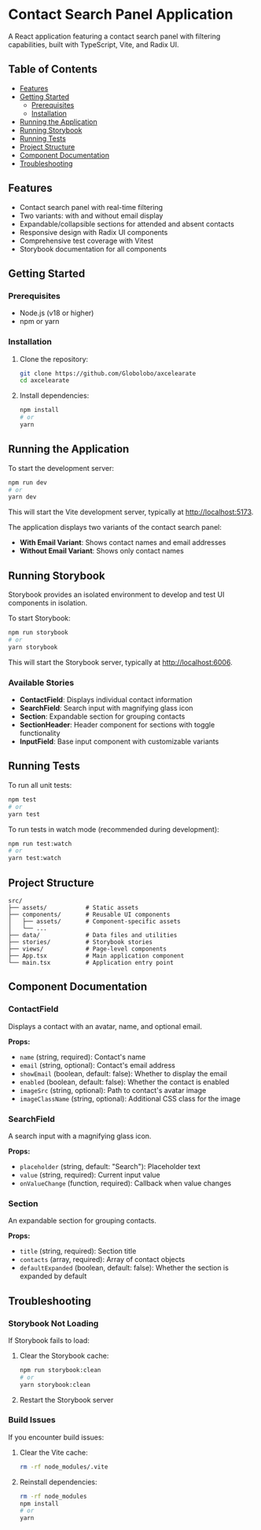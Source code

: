 # Contact Search Panel Application

A React application featuring a contact search panel with filtering capabilities, built with TypeScript, Vite, and Radix UI.

## Table of Contents

- [Features](#features)
- [Getting Started](#getting-started)
  - [Prerequisites](#prerequisites)
  - [Installation](#installation)
- [Running the Application](#running-the-application)
- [Running Storybook](#running-storybook)
- [Running Tests](#running-tests)
- [Project Structure](#project-structure)
- [Component Documentation](#component-documentation)
- [Troubleshooting](#troubleshooting)

## Features

- Contact search panel with real-time filtering
- Two variants: with and without email display
- Expandable/collapsible sections for attended and absent contacts
- Responsive design with Radix UI components
- Comprehensive test coverage with Vitest
- Storybook documentation for all components

## Getting Started

### Prerequisites

- Node.js (v18 or higher)
- npm or yarn

### Installation

1. Clone the repository:

   ```bash
   git clone https://github.com/Globolobo/axcelearate
   cd axcelearate
   ```

2. Install dependencies:
   ```bash
   npm install
   # or
   yarn
   ```

## Running the Application

To start the development server:

```bash
npm run dev
# or
yarn dev
```

This will start the Vite development server, typically at [http://localhost:5173](http://localhost:5173).

The application displays two variants of the contact search panel:

- **With Email Variant**: Shows contact names and email addresses
- **Without Email Variant**: Shows only contact names

## Running Storybook

Storybook provides an isolated environment to develop and test UI components in isolation.

To start Storybook:

```bash
npm run storybook
# or
yarn storybook
```

This will start the Storybook server, typically at [http://localhost:6006](http://localhost:6006).

### Available Stories

- **ContactField**: Displays individual contact information
- **SearchField**: Search input with magnifying glass icon
- **Section**: Expandable section for grouping contacts
- **SectionHeader**: Header component for sections with toggle functionality
- **InputField**: Base input component with customizable variants

## Running Tests

To run all unit tests:

```bash
npm test
# or
yarn test
```

To run tests in watch mode (recommended during development):

```bash
npm run test:watch
# or
yarn test:watch
```

## Project Structure

```
src/
├── assets/           # Static assets
├── components/       # Reusable UI components
│   ├── assets/       # Component-specific assets
│   └── ...
├── data/             # Data files and utilities
├── stories/          # Storybook stories
├── views/            # Page-level components
├── App.tsx           # Main application component
└── main.tsx          # Application entry point
```

## Component Documentation

### ContactField

Displays a contact with an avatar, name, and optional email.

**Props:**

- `name` (string, required): Contact's name
- `email` (string, optional): Contact's email address
- `showEmail` (boolean, default: false): Whether to display the email
- `enabled` (boolean, default: false): Whether the contact is enabled
- `imageSrc` (string, optional): Path to contact's avatar image
- `imageClassName` (string, optional): Additional CSS class for the image

### SearchField

A search input with a magnifying glass icon.

**Props:**

- `placeholder` (string, default: "Search"): Placeholder text
- `value` (string, required): Current input value
- `onValueChange` (function, required): Callback when value changes

### Section

An expandable section for grouping contacts.

**Props:**

- `title` (string, required): Section title
- `contacts` (array, required): Array of contact objects
- `defaultExpanded` (boolean, default: false): Whether the section is expanded by default

## Troubleshooting

### Storybook Not Loading

If Storybook fails to load:

1. Clear the Storybook cache:
   ```bash
   npm run storybook:clean
   # or
   yarn storybook:clean
   ```
2. Restart the Storybook server

### Build Issues

If you encounter build issues:

1. Clear the Vite cache:
   ```bash
   rm -rf node_modules/.vite
   ```
2. Reinstall dependencies:
   ```bash
   rm -rf node_modules
   npm install
   # or
   yarn
   ```

